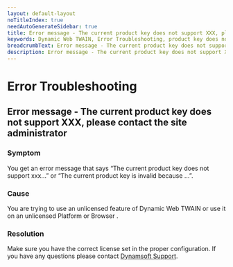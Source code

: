 ```yaml
---
layout: default-layout
noTitleIndex: true
needAutoGenerateSidebar: true
title: Error message - The current product key does not support XXX, please contact the site administrator
keywords: Dynamic Web TWAIN, Error Troubleshooting, product key does not support version
breadcrumbText: Error message - The current product key does not support XXX, please contact the site administrator
description: Error message - The current product key does not support XXX, please contact the site administrator
---
```


# Error Troubleshooting

## Error message - The current product key does not support XXX, please contact the site administrator

### Symptom

You get an error message that says “The current product key does not support xxx…” or “The current product key is invalid because …”.

### Cause

You are trying to use an unlicensed feature of Dynamic Web TWAIN or use it on an unlicensed Platform or Browser .

### Resolution

Make sure you have the correct license set in the proper configuration. If you have any questions please contact <a href="mailto:support@dynamsoft.com" target="_blank">Dynamsoft Support</a>.
